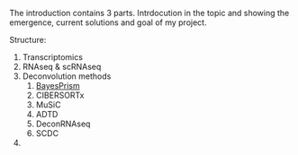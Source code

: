 The introduction contains 3 parts. Intrdocution in  the topic and showing the emergence, current solutions and goal of my project. 

Structure: 
	
1. Transcriptomics
2. RNAseq & scRNAseq
3. Deconvolution methods
	1. [BayesPrism](References/Introduction)
	2. CIBERSORTx
	3. MuSiC
	4. ADTD
	5. DeconRNAseq
	6. SCDC
4. 
